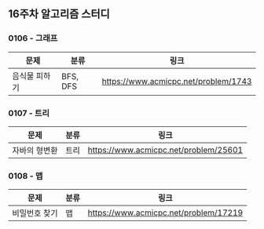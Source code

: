 ## 16주차 알고리즘 스터디  


### 0106 - 그래프

|문제|분류|링크|
|---|---|---|
|음식물 피하기|BFS, DFS|https://www.acmicpc.net/problem/1743|

### 0107 - 트리

|문제|분류|링크|
|---|---|---|
|자바의 형변환|트리|https://www.acmicpc.net/problem/25601|

### 0108 - 맵

|문제|분류|링크|
|---|---|---|
|비밀번호 찾기|맵|https://www.acmicpc.net/problem/17219|